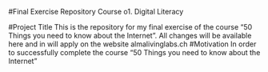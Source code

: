 #Final Exercise Repository
Course o1. Digital Literacy 

#Project Title
This is the repository for my final exercise of the course “50 Things you need to know about the Internet”.  All changes will be available here and in will apply on the website almalivinglabs.ch
#Motivation
In order to successfully complete the course “50 Things you need to know about the Internet”

